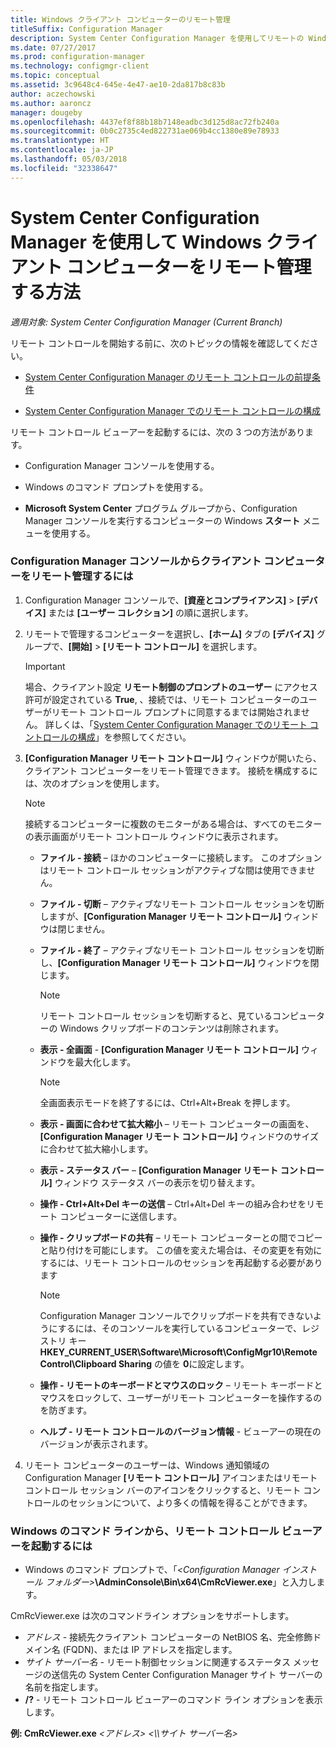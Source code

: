 ```yaml
---
title: Windows クライアント コンピューターのリモート管理
titleSuffix: Configuration Manager
description: System Center Configuration Manager を使用してリモートの Windows クライアント コンピューターを管理します。
ms.date: 07/27/2017
ms.prod: configuration-manager
ms.technology: configmgr-client
ms.topic: conceptual
ms.assetid: 3c9648c4-645e-4e47-ae10-2da817b8c83b
author: aczechowski
ms.author: aaroncz
manager: dougeby
ms.openlocfilehash: 4437ef8f88b18b7148eadbc3d125d8ac72fb240a
ms.sourcegitcommit: 0b0c2735c4ed822731ae069b4cc1380e89e78933
ms.translationtype: HT
ms.contentlocale: ja-JP
ms.lasthandoff: 05/03/2018
ms.locfileid: "32338647"
---
```

# <a name="how-to-remotely-administer-a-windows-client-computer-by-using-system-center-configuration-manager"></a>System Center Configuration Manager を使用して Windows クライアント コンピューターをリモート管理する方法

*適用対象: System Center Configuration Manager (Current Branch)*

リモート コントロールを開始する前に、次のトピックの情報を確認してください。  

-   [System Center Configuration Manager のリモート コントロールの前提条件](../../../../core/clients/manage/remote-control/prerequisites-for-remote-control.md)  

-   [System Center Configuration Manager でのリモート コントロールの構成](../../../../core/clients/manage/remote-control/configuring-remote-control.md)  

リモート コントロール ビューアーを起動するには、次の 3 つの方法があります。  

-   Configuration Manager コンソールを使用する。  

-   Windows のコマンド プロンプトを使用する。  

-   **Microsoft System Center** プログラム グループから、Configuration Manager コンソールを実行するコンピューターの Windows **スタート** メニューを使用する。  

### <a name="to-remotely-administer-a-client-computer-from-the-configuration-manager-console"></a>Configuration Manager コンソールからクライアント コンピューターをリモート管理するには  

1.  Configuration Manager コンソールで、**[資産とコンプライアンス]** > **[デバイス]** または **[ユーザー コレクション]** の順に選択します。  

3.  リモートで管理するコンピューターを選択し、**[ホーム]** タブの **[デバイス]** グループで、**[開始]** > **[リモート コントロール]** を選択します。  

    > [!IMPORTANT]  
    >  場合、クライアント設定 **リモート制御のプロンプトのユーザー** にアクセス許可が設定されている **True**, 、接続では、リモート コンピューターのユーザーがリモート コントロール プロンプトに同意するまでは開始されません。 詳しくは、「[System Center Configuration Manager でのリモート コントロールの構成](../../../../core/clients/manage/remote-control/configuring-remote-control.md)」を参照してください。  

4.  **[Configuration Manager リモート コントロール]** ウィンドウが開いたら、クライアント コンピューターをリモート管理できます。 接続を構成するには、次のオプションを使用します。  

    > [!NOTE]  
    >  接続するコンピューターに複数のモニターがある場合は、すべてのモニターの表示画面がリモート コントロール ウィンドウに表示されます。  

    -   **ファイル - 接続** – ほかのコンピューターに接続します。 このオプションはリモート コントロール セッションがアクティブな間は使用できません。  

    -   **ファイル - 切断** – アクティブなリモート コントロール セッションを切断しますが、**[Configuration Manager リモート コントロール]** ウィンドウは閉じません。  

    -   **ファイル - 終了** – アクティブなリモート コントロール セッションを切断し、**[Configuration Manager リモート コントロール]** ウィンドウを閉じます。  

        > [!NOTE]  
        >  リモート コントロール セッションを切断すると、見ているコンピューターの Windows クリップボードのコンテンツは削除されます。  

    -   **表示 - 全画面** - **[Configuration Manager リモート コントロール]** ウィンドウを最大化します。  

        > [!NOTE]  
        >  全画面表示モードを終了するには、Ctrl+Alt+Break を押します。  

    -   **表示 - 画面に合わせて拡大縮小** – リモート コンピューターの画面を、**[Configuration Manager リモート コントロール]** ウィンドウのサイズに合わせて拡大縮小します。  

    -   **表示 - ステータス バー** – **[Configuration Manager リモート コントロール]** ウィンドウ ステータス バーの表示を切り替えます。  

    -   **操作 - Ctrl+Alt+Del キーの送信** – Ctrl+Alt+Del キーの組み合わせをリモート コンピューターに送信します。  

    -   **操作 - クリップボードの共有** – リモート コンピューターとの間でコピーと貼り付けを可能にします。 この値を変えた場合は、その変更を有効にするには、リモート コントロールのセッションを再起動する必要があります  

        > [!NOTE]  
        >  Configuration Manager コンソールでクリップボードを共有できないようにするには、そのコンソールを実行しているコンピューターで、レジストリ キー **HKEY_CURRENT_USER\Software\Microsoft\ConfigMgr10\Remote Control\Clipboard Sharing** の値を **0**に設定します。  

    -   **操作 - リモートのキーボードとマウスのロック** – リモート キーボードとマウスをロックして、ユーザーがリモート コンピューターを操作するのを防ぎます。  

    -   **ヘルプ - リモート コントロールのバージョン情報** - ビューアーの現在のバージョンが表示されます。  

5.  リモート コンピューターのユーザーは、Windows 通知領域の Configuration Manager **[リモート コントロール]** アイコンまたはリモート コントロール セッション バーのアイコンをクリックすると、リモート コントロールのセッションについて、より多くの情報を得ることができます。  

### <a name="to-start-the-remote-control-viewer-from-the-windows-command-line"></a>Windows のコマンド ラインから、リモート コントロール ビューアーを起動するには  

-   Windows のコマンド プロンプトで、「*<Configuration Manager インストール フォルダー\>***\AdminConsole\Bin\x64\CmRcViewer.exe**」と入力します。  

CmRcViewer.exe は次のコマンドライン オプションをサポートします。  

- *アドレス* - 接続先クライアント コンピューターの NetBIOS 名、完全修飾ドメイン名 (FQDN)、または IP アドレスを指定します。
- *サイト サーバー名* - リモート制御セッションに関連するステータス メッセージの送信先の System Center Configuration Manager サイト サーバーの名前を指定します。
- **/?** - リモート コントロール ビューアーのコマンド ライン オプションを表示します。  
     
**例: CmRcViewer.exe** *<アドレス\>* *<\\\サイト サーバー名>*  

